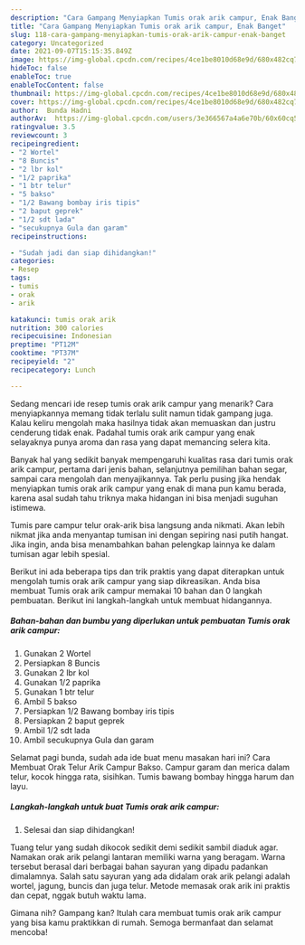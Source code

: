 ```yaml
---
description: "Cara Gampang Menyiapkan Tumis orak arik campur, Enak Banget"
title: "Cara Gampang Menyiapkan Tumis orak arik campur, Enak Banget"
slug: 118-cara-gampang-menyiapkan-tumis-orak-arik-campur-enak-banget
category: Uncategorized
date: 2021-09-07T15:15:35.849Z
image: https://img-global.cpcdn.com/recipes/4ce1be8010d68e9d/680x482cq70/tumis-orak-arik-campur-foto-resep-utama.jpg
hideToc: false
enableToc: true
enableTocContent: false
thumbnail: https://img-global.cpcdn.com/recipes/4ce1be8010d68e9d/680x482cq70/tumis-orak-arik-campur-foto-resep-utama.jpg
cover: https://img-global.cpcdn.com/recipes/4ce1be8010d68e9d/680x482cq70/tumis-orak-arik-campur-foto-resep-utama.jpg
author:  Bunda Hadni
authorAv:  https://img-global.cpcdn.com/users/3e366567a4a6e70b/60x60cq50/avatar.jpg
ratingvalue: 3.5
reviewcount: 3
recipeingredient:
- "2 Wortel"
- "8 Buncis"
- "2 lbr kol"
- "1/2 paprika"
- "1 btr telur"
- "5 bakso"
- "1/2 Bawang bombay iris tipis"
- "2 baput geprek"
- "1/2 sdt lada"
- "secukupnya Gula dan garam"
recipeinstructions:

- "Sudah jadi dan siap dihidangkan!"
categories:
- Resep
tags:
- tumis
- orak
- arik

katakunci: tumis orak arik 
nutrition: 300 calories
recipecuisine: Indonesian
preptime: "PT12M"
cooktime: "PT37M"
recipeyield: "2"
recipecategory: Lunch

---
```



Sedang mencari ide resep tumis orak arik campur yang menarik? Cara menyiapkannya memang tidak terlalu sulit namun tidak gampang juga. Kalau keliru mengolah maka hasilnya tidak akan memuaskan dan justru cenderung tidak enak. Padahal tumis orak arik campur yang enak selayaknya punya aroma dan rasa yang dapat memancing selera kita.


Banyak hal yang sedikit banyak mempengaruhi kualitas rasa dari tumis orak arik campur, pertama dari jenis bahan, selanjutnya pemilihan bahan segar, sampai cara mengolah dan menyajikannya. Tak perlu pusing jika hendak menyiapkan tumis orak arik campur yang enak di mana pun kamu berada, karena asal sudah tahu triknya maka hidangan ini bisa menjadi suguhan istimewa.

Tumis pare campur telur orak-arik bisa langsung anda nikmati. Akan lebih nikmat jika anda menyantap tumisan ini dengan sepiring nasi putih hangat. Jika ingin, anda bisa menambahkan bahan pelengkap lainnya ke dalam tumisan agar lebih spesial.


Berikut ini ada beberapa tips dan trik praktis yang dapat diterapkan untuk mengolah tumis orak arik campur yang siap dikreasikan. Anda bisa membuat Tumis orak arik campur memakai 10 bahan dan 0 langkah pembuatan. Berikut ini langkah-langkah untuk membuat hidangannya.

<!--inarticleads1-->

##### Bahan-bahan dan bumbu yang diperlukan untuk pembuatan Tumis orak arik campur:

1. Gunakan 2 Wortel
1. Persiapkan 8 Buncis
1. Gunakan 2 lbr kol
1. Gunakan 1/2 paprika
1. Gunakan 1 btr telur
1. Ambil 5 bakso
1. Persiapkan 1/2 Bawang bombay iris tipis
1. Persiapkan 2 baput geprek
1. Ambil 1/2 sdt lada
1. Ambil secukupnya Gula dan garam


Selamat pagi bunda, sudah ada ide buat menu masakan hari ini? Cara Membuat Orak Telur Arik Campur Bakso. Campur garam dan merica dalam telur, kocok hingga rata, sisihkan. Tumis bawang bombay hingga harum dan layu. 

<!--inarticleads2-->

##### Langkah-langkah untuk buat Tumis orak arik campur:


1. Selesai dan siap dihidangkan!

Tuang telur yang sudah dikocok sedikit demi sedikit sambil diaduk agar. Namakan orak arik pelangi lantaran memiliki warna yang beragam. Warna tersebut berasal dari berbagai bahan sayuran yang dipadu padankan dimalamnya. Salah satu sayuran yang ada didalam orak arik pelangi adalah wortel, jagung, buncis dan juga telur. Metode memasak orak arik ini praktis dan cepat, nggak butuh waktu lama. 

Gimana nih? Gampang kan? Itulah cara membuat tumis orak arik campur yang bisa kamu praktikkan di rumah. Semoga bermanfaat dan selamat mencoba!
